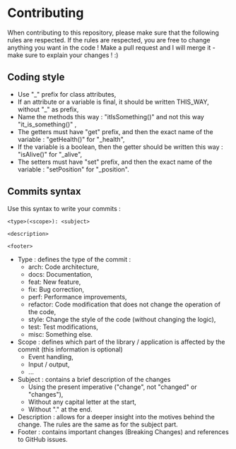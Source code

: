 # Contributing
When contributing to this repository, please make sure that the following rules are respected. If the rules are respected,
you are free to change anything you want in the code ! Make a pull request and I will merge it - make sure to explain your changes ! :)

## Coding style
- Use "_" prefix for class attributes,
- If an attribute or a variable is final, it should be written THIS_WAY, without "_" as prefix,
- Name the methods this way : "itIsSomething()" and not this way "it_is_something()" ,
- The getters must have "get" prefix, and then the exact name of the variable : "getHealth()" for "_health",
- If the variable is a boolean, then the getter should be written this way : "isAlive()" for "_alive",
- The setters must have "set" prefix, and then the exact name of the variable : "setPosition" for "_position".

## Commits syntax

Use this syntax to write your commits :

```
<type>(<scope>): <subject>

<description>

<footer>
```

- Type : defines the type of the commit :
    - arch: Code architecture,
    - docs: Documentation,
    - feat: New feature,
    - fix: Bug correction,
    - perf: Performance improvements,
    - refactor: Code modification that does not change the operation of the code,
    - style: Change the style of the code (without changing the logic),
    - test: Test modifications,
    - misc: Something else.
- Scope : defines which part of the library / application is affected by the commit (this information is optional)
    - Event handling,
    - Input / output,
    - ...
- Subject : contains a brief description of the changes
    - Using the present imperative ("change", not "changed" or "changes"),
    - Without any capital letter at the start,
    - Without "." at the end.
- Description : allows for a deeper insight into the motives behind the change. The rules are the same as for the subject part.
- Footer : contains important changes (Breaking Changes) and references to GitHub issues.

